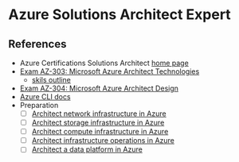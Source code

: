 # Azure Solutions Architect Expert

## References

- Azure Certifications Solutions Architect [home page](https://docs.microsoft.com/en-us/learn/certifications/azure-solutions-architect/)
- [Exam AZ-303: Microsoft Azure Architect Technologies
](https://docs.microsoft.com/en-us/learn/certifications/exams/az-303)
    - [skils outline](https://query.prod.cms.rt.microsoft.com/cms/api/am/binary/RE4psD6)
- [Exam AZ-304: Microsoft Azure Architect Design](https://docs.microsoft.com/en-us/learn/certifications/exams/az-304)
- [Azure CLI docs](https://docs.microsoft.com/en-gb/cli/azure/)
- Preparation
    - [ ] [Architect network infrastructure in Azure](https://docs.microsoft.com/en-us/learn/paths/architect-network-infrastructure/)
    - [ ] [Architect storage infrastructure in Azure](https://docs.microsoft.com/en-us/learn/paths/architect-storage-infrastructure/)
    - [ ] [Architect compute infrastructure in Azure](https://docs.microsoft.com/en-us/learn/paths/architect-compute-infrastructure/)
    - [ ] [Architect infrastructure operations in Azure](https://docs.microsoft.com/en-us/learn/paths/architect-infrastructure-operations/)
    - [ ] [Architect a data platform in Azure](https://docs.microsoft.com/en-us/learn/paths/architect-data-platform/)